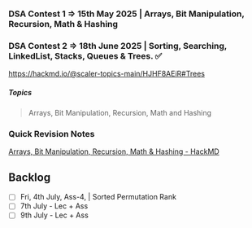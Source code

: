 ### DSA Contest 1 => 15th May 2025 | Arrays, Bit Manipulation, Recursion, Math & Hashing
### DSA Contest 2 => 18th June 2025 | Sorting, Searching, LinkedList, Stacks, Queues & Trees. ✅
https://hackmd.io/@scaler-topics-main/HJHF8AEiR#Trees
##### Topics
> Arrays, Bit Manipulation, Recursion, Math and Hashing
### Quick Revision Notes
[Arrays, Bit Manipulation, Recursion, Math & Hashing - HackMD](https://hackmd.io/Kh_c6edrTdWHVL7kTLS0CQ?view)


## Backlog
- [ ] Fri, 4th July, Ass-4, | Sorted Permutation Rank
- [ ] 7th July - Lec + Ass
- [ ] 9th July - Lec + Ass